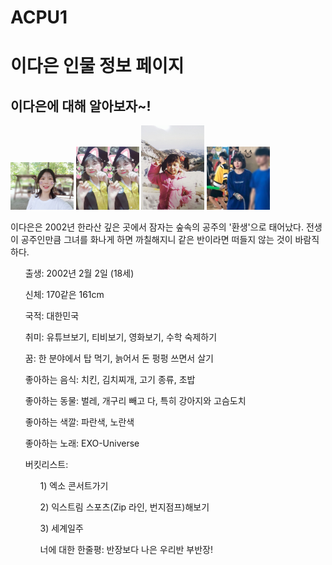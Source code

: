 # ACPU1
<html>
<head>  
  <meta charset="utf-8">
</head>
<body>
  <h1> 이다은 인물 정보 페이지</h1>
  <ol>
  </ol>
  <h2>이다은에 대해 알아보자~!</h2>
  <img src="12.jpg" width="20%">
  <img src="34.jpg" width="20%">
  <img src="56.jpg" width="20%">
  <img src="78.jpg" width="20%">
  <p>
<o1>이다은은 2002년 한라산 깊은 곳에서 잠자는 숲속의 공주의 '환생'으로 태어났다. 전생이 공주인만큼 그녀를 화나게 하면 까칠해지니 같은 반이라면 떠들지 않는 것이 바람직하다. 
<ol>출생: 2002년 2월 2일 (18세)</ol>
<ol>신체: 170같은 161cm</ol>
<ol>국적: 대한민국</ol>
<ol>취미: 유튜브보기, 티비보기, 영화보기, 수학 숙제하기</ol>
<ol>꿈: 한 분야에서 탑 먹기, 늙어서 돈 펑펑 쓰면서 살기</ol>
<ol>좋아하는 음식: 치킨, 김치찌개, 고기 종류, 초밥</ol>
<ol>좋아하는 동물: 벌레, 개구리 빼고 다, 특히 강아지와 고슴도치</ol>
<ol>좋아하는 색깔: 파란색, 노란색</ol>
<ol>좋아하는 노래: EXO-Universe</ol>
<ol>버킷리스트:
  <ol>1) 엑소 콘서트가기</ol>
<ol>  2) 익스트림 스포츠(Zip 라인, 번지점프)해보기</ol>
<ol>  3) 세계일주</ol>
<ol>너에 대한 한줄평: 반장보다 나은 우리반 부반장!</ol>
